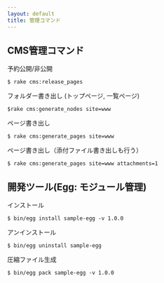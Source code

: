```yaml
---
layout: default
title: 管理コマンド
---
```


## CMS管理コマンド

予約公開/非公開

```
$ rake cms:release_pages
```

フォルダー書き出し (トップページ, 一覧ページ)

```
$rake cms:generate_nodes site=www
```

ページ書き出し

```
$ rake cms:generate_pages site=www
```

ページ書き出し（添付ファイル書き出しも行う）

```
$ rake cms:generate_pages site=www attachments=1
```

## 開発ツール(Egg: モジュール管理)

インストール

```
$ bin/egg install sample-egg -v 1.0.0
```

アンインストール

```
$ bin/egg uninstall sample-egg
```

圧縮ファイル生成

```
$ bin/egg pack sample-egg -v 1.0.0
```
